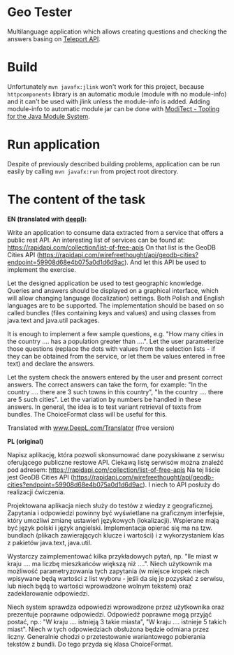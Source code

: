 # Geo Tester
Multilanguage application which allows creating questions and checking the answers basing on [Teleport API](https://api.teleport.org/api/). 

# Build
Unfortunately `mvn javafx:jlink` won't work for this project, because `httpcomponents` library is an automatic module (module with no module-info) and it can't be used with jlink unless the module-info is added. Adding module-info to automatic module jar can be done with [ModiTect - Tooling for the Java Module System](https://github.com/moditect/moditect).


# Run application
Despite of previously described building problems, application can be run easily by calling `mvn javafx:run` from project root directory.


# The content of the task

**EN (translated with [deepl](https://www.DeepL.com/Translator "DeepL translator")):**

Write an application to consume data extracted from a service that offers a public rest API. An interesting list of services can be found at:
https://rapidapi.com/collection/list-of-free-apis
On that list is the GeoDB Cities API (https://rapidapi.com/wirefreethought/api/geodb-cities?endpoint=59908d68e4b075a0d1d6d9ac). And let this API be used to implement the exercise.

Let the designed application be used to test geographic knowledge. Queries and answers should be displayed on a graphical interface, which will allow changing language (localization) settings. Both Polish and English languages are to be supported. The implementation should be based on so called bundles (files containing keys and values) and using classes from java.text and java.util packages.

It is enough to implement a few sample questions, e.g. "How many cities in the country .... has a population greater than ....".
Let the user parameterize those questions (replace the dots with values from the selection lists - if they can be obtained from the service, or let them be values entered in free text) and declare the answers.

Let the system check the answers entered by the user and present correct answers. The correct answers can take the form, for example:
"In the country .... there are 3 such towns in this country", "In the country .... there are 5 such cities".
Let the variation by numbers be handled in these answers. In general, the idea is to test variant retrieval of texts from bundles. The ChoiceFormat class will be useful for this.

Translated with www.DeepL.com/Translator (free version)

**PL (original)**

Napisz aplikację, która pozwoli skonsumować dane pozyskiwane z serwisu oferującego publiczne restowe API. Ciekawą listę serwisów można znaleźć pod adresem:
https://rapidapi.com/collection/list-of-free-apis
Na tej liście jest GeoDB Cities API (https://rapidapi.com/wirefreethought/api/geodb-cities?endpoint=59908d68e4b075a0d1d6d9ac). I niech to API posłuży do realizacji ćwiczenia.

Projektowana aplikacja niech służy do testów z wiedzy z geograficznej. Zapytania i odpowiedzi powinny być wyświetlane na graficznym interfejsie, który umożliwi zmianę ustawień językowych (lokalizacji). Wspierane mają być język polski i język angielski. Implementacja opierać się ma na tzw. bundlach (plikach zawierających klucze i wartości) i z wykorzystaniem klas z pakietów java.text, java.util.

Wystarczy zaimplementować kilka przykładowych pytań, np. "Ile miast w kraju .... ma liczbę mieszkańców większą niż ....".
Niech użytkownik ma możliwość parametryzowania tych zapytania (w miejsce kropek niech wpisywane będą wartości z list wyboru - jeśli da się je pozyskać z serwisu, lub niech będą to wartości wprowadzone wolnym tekstem) oraz zadeklarowanie odpowiedzi.

Niech system sprawdza odpowiedzi wprowadzone przez użytkownika oraz prezentuje poprawne odpowiedzi. Odpowiedź poprawne mogą przyjąć postać, np.:
"W kraju .... istnieją 3 takie miasta", "W kraju .... istnieje 5 takich miast".
Niech w tych odpowiedziach obsłużona będzie odmiana przez liczny. Generalnie chodzi o przetestowanie wariantowego pobierania tekstów z bundli. Do tego przyda się klasa ChoiceFormat. 



